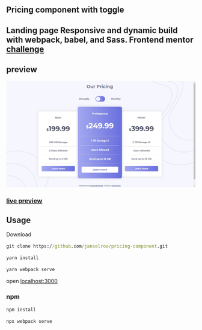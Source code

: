 <h2> Pricing component with toggle<h2>
<p>Landing page
Responsive and dynamic build with webpack, babel, and Sass. Frontend mentor <a href="https://www.frontendmentor.io/challenges/pricing-component-with-toggle-8vPwRMIC">challenge</a></p>

## preview

<img src="./preview.jpg">

<h3><a href="">live preview</a></h3>

## Usage

Download

```cmd
git clone https://github.com/janselroa/pricing-component.git
```

```cmd
yarn install
```

```cmd
yarn webpack serve
```

open <a href="http://localhost:3000">localhost:3000</a>

### npm

```cmd
npm install
```

```cmd
npx webpack serve
```
